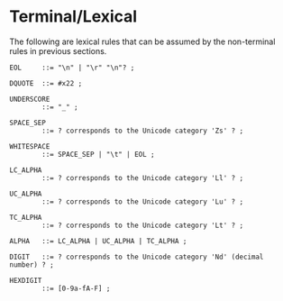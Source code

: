 # Terminal/Lexical

The following are lexical rules that can be assumed by the non-terminal rules in previous sections.

```ebnf
EOL     ::= "\n" | "\r" "\n"? ;

DQUOTE  ::= #x22 ;

UNDERSCORE
        ::= "_" ;

SPACE_SEP
        ::= ? corresponds to the Unicode category 'Zs' ? ;

WHITESPACE
        ::= SPACE_SEP | "\t" | EOL ;

LC_ALPHA
        ::= ? corresponds to the Unicode category 'Ll' ? ;

UC_ALPHA
        ::= ? corresponds to the Unicode category 'Lu' ? ;

TC_ALPHA
        ::= ? corresponds to the Unicode category 'Lt' ? ;

ALPHA   ::= LC_ALPHA | UC_ALPHA | TC_ALPHA ;

DIGIT   ::= ? corresponds to the Unicode category 'Nd' (decimal number) ? ;

HEXDIGIT
        ::= [0-9a-fA-F] ;
```
